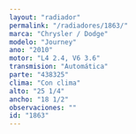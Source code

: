```yaml
---
layout: "radiador"
permalink: "/radiadores/1863/"
marca: "Chrysler / Dodge"
modelo: "Journey"
ano: "2010"
motor: "L4 2.4, V6 3.6"
transmision: "Automática"
parte: "438325"
clima: "Con clima"
alto: "25 1/4"
ancho: "18 1/2"
observaciones: ""
id: "1863"
---
```


